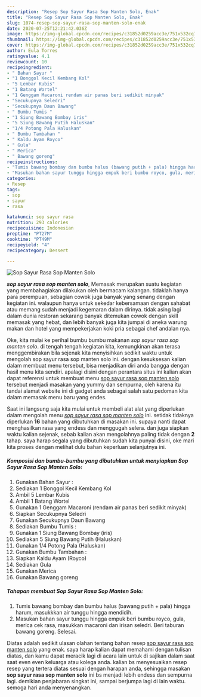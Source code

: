 ```yaml
---
description: "Resep Sop Sayur Rasa Sop Manten Solo, Enak"
title: "Resep Sop Sayur Rasa Sop Manten Solo, Enak"
slug: 1074-resep-sop-sayur-rasa-sop-manten-solo-enak
date: 2020-07-25T12:21:42.036Z
image: https://img-global.cpcdn.com/recipes/c31852d0259acc3e/751x532cq70/sop-sayur-rasa-sop-manten-solo-foto-resep-utama.jpg
thumbnail: https://img-global.cpcdn.com/recipes/c31852d0259acc3e/751x532cq70/sop-sayur-rasa-sop-manten-solo-foto-resep-utama.jpg
cover: https://img-global.cpcdn.com/recipes/c31852d0259acc3e/751x532cq70/sop-sayur-rasa-sop-manten-solo-foto-resep-utama.jpg
author: Eula Torres
ratingvalue: 4.1
reviewcount: 10
recipeingredient:
- " Bahan Sayur "
- "1 Bonggol Kecil Kembang Kol"
- "5 Lembar Kubis"
- "1 Batang Wortel"
- "1 Genggam Macaroni rendam air panas beri sedikit minyak"
- "Secukupnya Seledri"
- "Secukupnya Daun Bawang"
- " Bumbu Tumis "
- "1 Siung Bawang Bombay iris"
- "5 Siung Bawang Putih Haluskan"
- "1/4 Potong Pala Haluskan"
- " Bumbu Tambahan "
- " Kaldu Ayam Royco"
- " Gula"
- " Merica"
- " Bawang goreng"
recipeinstructions:
- "Tumis bawang bombay dan bumbu halus (bawang putih + pala) hingga harum, masukkkan air tunggu hingga mendidih."
- "Masukan bahan sayur tunggu hingga empuk beri bumbu royco, gula, merica cek rasa, masukkan macaroni dan irisan seledri. Beri taburan bawang goreng. Selesai."
categories:
- Resep
tags:
- sop
- sayur
- rasa

katakunci: sop sayur rasa 
nutrition: 293 calories
recipecuisine: Indonesian
preptime: "PT27M"
cooktime: "PT49M"
recipeyield: "4"
recipecategory: Dessert

---
```



![Sop Sayur Rasa Sop Manten Solo](https://img-global.cpcdn.com/recipes/c31852d0259acc3e/751x532cq70/sop-sayur-rasa-sop-manten-solo-foto-resep-utama.jpg)

<b><i>sop sayur rasa sop manten solo</i></b>, Memasak merupakan suatu kegiatan yang membahagiakan dilakukan oleh bermacam kalangan. tidaklah hanya para perempuan, sebagian cowok juga banyak yang senang dengan kegiatan ini. walaupun hanya untuk sekedar kebersamaan dengan sahabat atau memang sudah menjadi kegemaran dalam dirinya. tidak asing lagi dalam dunia restoran sekarang banyak ditemukan cowok dengan skill memasak yang hebat, dan lebih banyak juga kita jumpai di aneka warung makan dan hotel yang mempekerjakan koki pria sebagai chef andalan nya.



Oke, kita mulai ke perihal bumbu bumbu makanan <i>sop sayur rasa sop manten solo</i>. di tengah tengah kegiatan kita, kemungkinan akan terasa menggembirakan bila sejenak kita menyisihkan sedikit waktu untuk mengolah sop sayur rasa sop manten solo ini. dengan kesuksesan kalian dalam membuat menu tersebut, bisa menjadikan diri anda bangga dengan hasil menu kita sendiri. apalagi disini dengan perantara situs ini kalian akan dapat referensi untuk membuat menu <u>sop sayur rasa sop manten solo</u> tersebut menjadi masakan yang yummy dan sempurna, oleh karena itu tandai alamat website ini di gadget anda sebagai salah satu pedoman kita dalam memasak menu baru yang endes.


Saat ini langsung saja kita mulai untuk membeli alat alat yang diperlukan dalam mengolah menu <u><i>sop sayur rasa sop manten solo</i></u> ini. setidak tidaknya diperlukan <b>16</b> bahan yang dibutuhkan di masakan ini. supaya nanti dapat menghasilkan rasa yang endess dan menggugah selera. dan juga siapkan waktu kalian sejenak, sebab kalian akan mengolahnya paling tidak dengan <b>2</b> tahap. saya harap segala yang dibutuhkan sudah kita punyai disini, oke mari kita proses dengan melihat dulu bahan keperluan selanjutnya ini.

<!--inarticleads1-->

##### Komposisi dan bumbu-bumbu yang dibutuhkan untuk menyiapkan Sop Sayur Rasa Sop Manten Solo:

1. Gunakan  Bahan Sayur :
1. Sediakan 1 Bonggol Kecil Kembang Kol
1. Ambil 5 Lembar Kubis
1. Ambil 1 Batang Wortel
1. Gunakan 1 Genggam Macaroni (rendam air panas beri sedikit minyak)
1. Siapkan Secukupnya Seledri
1. Gunakan Secukupnya Daun Bawang
1. Sediakan  Bumbu Tumis :
1. Gunakan 1 Siung Bawang Bombay (iris)
1. Sediakan 5 Siung Bawang Putih (Haluskan)
1. Gunakan 1/4 Potong Pala (Haluskan)
1. Gunakan  Bumbu Tambahan :
1. Siapkan  Kaldu Ayam (Royco)
1. Sediakan  Gula
1. Gunakan  Merica
1. Gunakan  Bawang goreng




<!--inarticleads2-->

##### Tahapan membuat Sop Sayur Rasa Sop Manten Solo:

1. Tumis bawang bombay dan bumbu halus (bawang putih + pala) hingga harum, masukkkan air tunggu hingga mendidih.
1. Masukan bahan sayur tunggu hingga empuk beri bumbu royco, gula, merica cek rasa, masukkan macaroni dan irisan seledri. Beri taburan bawang goreng. Selesai.




Diatas adalah sedikit ulasan olahan tentang bahan resep <u>sop sayur rasa sop manten solo</u> yang enak. saya harap kalian dapat memahami dengan tulisan diatas, dan kamu dapat meracik lagi di acara lain untuk di sajikan dalam saat saat even even keluarga atau kolega anda. kalian bs menyesuaikan resep resep yang tertera diatas sesuai dengan harapan anda, sehingga masakan <b>sop sayur rasa sop manten solo</b> ini bs menjadi lebih endess dan sempurna lagi. demikian penjabaran singkat ini, sampai berjumpa lagi di lain waktu. semoga hari anda menyenangkan.
